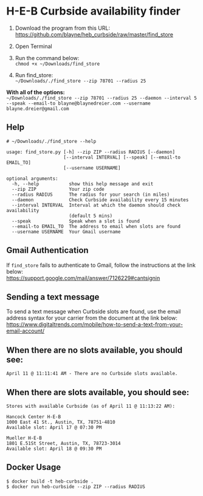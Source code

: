 # H-E-B Curbside availability finder

1. Download the program from this URL:  
https://github.com/blayne/heb_curbside/raw/master/find_store

2. Open Terminal

3. Run the command below:  
`chmod +x ~/Downloads/find_store`

4. Run find_store:  
`~/Downloads/./find_store --zip 78701 --radius 25`

**With all of the options:**  
`~/Downloads/./find_store --zip 78701 --radius 25 --daemon --interval 5 --speak --email-to blayne@blaynedreier.com --username blayne.dreier@gmail.com`

## Help
```
# ~/Downloads/./find_store --help

usage: find_store.py [-h] --zip ZIP --radius RADIUS [--daemon]
                     [--interval INTERVAL] [--speak] [--email-to EMAIL_TO]
                     [--username USERNAME]

optional arguments:
  -h, --help           show this help message and exit
  --zip ZIP            Your zip code
  --radius RADIUS      The radius for your search (in miles)
  --daemon             Check Curbside availability every 15 minutes
  --interval INTERVAL  Interval at which the daemon should check availability
                       (default 5 mins)
  --speak              Speak when a slot is found
  --email-to EMAIL_TO  The address to email when slots are found
  --username USERNAME  Your Gmail username
```

## Gmail Authentication

If `find_store` fails to authenticate to Gmail, follow the instructions at the link below:  
https://support.google.com/mail/answer/7126229#cantsignin

## Sending a text message

To send a text message when Curbside slots are found, use the email
address syntax for your carrier from the document at the link below:  
https://www.digitaltrends.com/mobile/how-to-send-a-text-from-your-email-account/

## When there are no slots available, you should see:
```
April 11 @ 11:11:41 AM - There are no Curbside slots available.
```

## When there are slots available, you should see:
```
Stores with available Curbside (as of April 11 @ 11:13:22 AM):

Hancock Center H-E-B
1000 East 41 St., Austin, TX, 78751-4810
Available slot: April 17 @ 07:30 PM

Mueller H-E-B
1801 E.51St Street, Austin, TX, 78723-3014
Available slot: April 18 @ 09:30 PM

```

## Docker Usage
```
$ docker build -t heb-curbside .
$ docker run heb-curbside --zip ZIP --radius RADIUS
```

